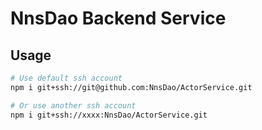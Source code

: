 # NnsDao Backend Service

## Usage

```sh
# Use default ssh account
npm i git+ssh://git@github.com:NnsDao/ActorService.git

# Or use another ssh account
npm i git+ssh://xxxx:NnsDao/ActorService.git
```
